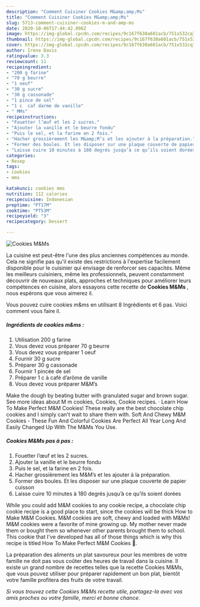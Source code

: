 ```yaml
---
description: "Comment Cuisiner Cookies M&amp;amp;Ms"
title: "Comment Cuisiner Cookies M&amp;amp;Ms"
slug: 5713-comment-cuisiner-cookies-m-and-amp-ms
date: 2020-10-06T17:44:42.096Z
image: https://img-global.cpcdn.com/recipes/9c167f630a601acb/751x532cq70/cookies-mms-photo-principale-de-la-recette.jpg
thumbnail: https://img-global.cpcdn.com/recipes/9c167f630a601acb/751x532cq70/cookies-mms-photo-principale-de-la-recette.jpg
cover: https://img-global.cpcdn.com/recipes/9c167f630a601acb/751x532cq70/cookies-mms-photo-principale-de-la-recette.jpg
author: Irene Davis
ratingvalue: 3.3
reviewcount: 11
recipeingredient:
- "200 g farine"
- "70 g beurre"
- "1 oeuf"
- "30 g sucre"
- "30 g cassonade"
- "1 pince de sel"
- "1 c  caf darme de vanille"
- " MMs"
recipeinstructions:
- "Fouetter l’œuf et les 2 sucres."
- "Ajouter la vanille et le beurre fondu"
- "Puis le sel, et la farine en 2 fois."
- "Hacher grossièrement les M&amp;M’s et les ajouter à la préparation."
- "Former des boules. Et les disposer sur une plaque couverte de papier cuisson"
- "Laisse cuire 10 minutes à 180 degrés jusqu’à ce qu’ils soient dorées"
categories:
- Resep
tags:
- cookies
- mms

katakunci: cookies mms 
nutrition: 112 calories
recipecuisine: Indonesian
preptime: "PT17M"
cooktime: "PT53M"
recipeyield: "3"
recipecategory: Dessert

---
```



![Cookies M&amp;Ms](https://img-global.cpcdn.com/recipes/9c167f630a601acb/751x532cq70/cookies-mms-photo-principale-de-la-recette.jpg)

La cuisine est peut-être l'une des plus anciennes compétences au monde. Cela ne signifie pas qu'il existe des restrictions à l'expertise facilement disponible pour le cuisinier qui envisage de renforcer ses capacités. Même les meilleurs cuisiniers, même les professionnels, peuvent constamment découvrir de nouveaux plats, approches et techniques pour améliorer leurs compétences en cuisine, alors essayons cette recette de <strong> Cookies M&amp;Ms </strong>, nous espérons que vous aimerez il.

<!--inarticleads1-->

Vous pouvez cuire cookies m&amp;ms en utilisant 8 Ingrédients et 6 pas. Voici comment vous faire il.

##### Ingrédients de cookies m&amp;ms :

1. Utilisation 200 g farine
1. Vous devez vous préparer 70 g beurre
1. Vous devez vous préparer 1 oeuf
1. Fournir 30 g sucre
1. Préparer 30 g cassonade
1. Fournir 1 pincée de sel
1. Préparer 1 c à café d’arôme de vanille
1. Vous devez vous préparer  M&amp;M’s


Make the dough by beating butter with granulated sugar and brown sugar. See more ideas about M m cookies, Cookies, Cookie recipes. · Learn How To Make Perfect M&amp;M Cookies! These really are the best chocolate chip cookies and I simply can&#39;t wait to share them with. Soft And Chewy M&amp;M Cookies - These Fun And Colorful Cookies Are Perfect All Year Long And Easily Changed Up With The M&amp;Ms You Use. 

<!--inarticleads2-->

##### Cookies M&amp;Ms pas à pas :

1. Fouetter l’œuf et les 2 sucres.
1. Ajouter la vanille et le beurre fondu
1. Puis le sel, et la farine en 2 fois.
1. Hacher grossièrement les M&amp;M’s et les ajouter à la préparation.
1. Former des boules. Et les disposer sur une plaque couverte de papier cuisson
1. Laisse cuire 10 minutes à 180 degrés jusqu’à ce qu’ils soient dorées


While you could add M&amp;M cookies to any cookie recipe, a chocolate chip cookie recipe is a good place to start, since the cookies will be thick How to Make M&amp;M Cookies. M&amp;M cookies are soft, chewy and loaded with M&amp;Ms! M&amp;M cookies were a favorite of mine growing up. My mother never made them or bought them so whenever other parents brought them to school. This cookie that I&#39;ve developed has all of those things which is why this recipe is titled How To Make Perfect M&amp;M Cookies 🙂. 

<!--inarticleads1-->

<p>
La préparation des aliments un plat savoureux pour les membres de votre famille ne doit pas vous coûter des heures de travail dans la cuisine. Il existe un grand nombre de recettes telles que la recette Cookies M&amp;Ms, que vous pouvez utiliser pour préparer rapidement un bon plat, bientôt votre famille profitera des fruits de votre travail.
</p>

<p>
<i>Si vous trouvez cette Cookies M&amp;Ms recette utile, partagez-la avec vos amis proches ou votre famille, merci et bonne chance.</i>
</p>
